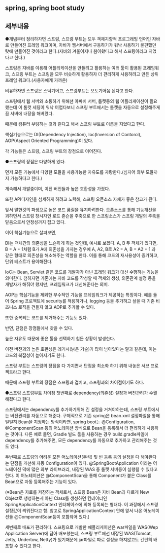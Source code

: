 ## spring, spring boot study

## 세부내용

●개념부터 정리하자면 스프링, 스프링 부트는 모두 객체지향적 프로그래밍 언어인 자바로 만들어진 프레임 워크이며, 자바가 웹서버에서 구동하기가 워낙 사용하기 불편했던 탓에 만들어진 것이라고 한다.(자바의 겨울이지나 봄이왔다고 해서 스프링이라고 지었다고 한다.)

 

스프링은 자바를 이용해 어플리케이션을 만들려고 활용하는 여러 툴이 활용된 프레임워크, 스프링 부트는 스프링을 모두 비슷하게 활용하자 더 편리하게 사용하려고 만든 상위 프레임 워크다.(사용자에게 가까운)

비유하자면 스프링은 스틱기어고, 스프링부트는 오토기어쯤 된다고 한다.

 

스프링에서 웹 서버와 소통하기 위해선 아파치 서버, 톰캣등의 웹 어플리케이션이 필요했는데 이 톰캣 세팅이 워낙 어렵다보니 스프링 부트에서는 톰캣을 자동으로 설정해주게끔 서버에 내장을 해버렸다.

때문에 컴퓨터 부팅하는 것과 같다고 해서 스프링 부트로 이름을 지었다고 한다.

핵심기능으로는 DI(Dependency Injection), Ioc(Inversion of Contorol), AOP(Aspect Oriented Programming)이 있다. 

각 기능들은 스프링, 스프링 부트의 장점으로 이어진다.

 

●스프링의 장점은 다양하게 있다. 

먼저 모든 기능에서 다양한 모듈을 사용가능한 자유도를 자랑한다.(심지어 외부 모듈까지 가능하다고 한다.)

계속해서 개발중이며, 이전 버전들과 높은 호환성을 가졌다.

또한 API디자인을 섬세하게 하려고 노력해, 스프링 오픈소스 자체가 좋은 참고가 된다.

앞서 말한것의 파생으로 높은 코드 품질을 유지하려한다. 
오픈소스를 통해 기능개선을 꾀하면서 스프링 창시자인 로드 존슨을 주축으로 한 스프링소스가 스프링 개발의 주축을 맡음으로서 안정성까지 잡고 있다. 

이어 핵심기능으로 살펴보면, 

DI는 객체간의 의존성을 느슨하게 하는 것인데, 예시로 보겠다.
A, B 두 객체가 있다면, B = A + 1처럼 B가 A에 의존성을 가지는 경우에 A, A2, B로 A2 = A, B = A2 + 1 과 같은 형태로 의존성을 해소해주는 역할을 한다. 
이를 통해 코드의 재사용성이 증가하고, 단위 테스트가 용이해진다.

IoC는 Bean, Servlet 같은 코드를 개발자가 아닌 프레임 워크가 대신 수행하는 기능을 의미한다. 첨하자면 기존에는 자바 코드를 작성할 때 객체의 생성, 의존관계 설정 등을 개발자가 해줘야 했지만, 프레임워크가 대신해준다는 의미.

AOP는 핵심기능을 제외한 부수적인 기능을 프레임워크가 제공하는 특징이다.
예를 들어 Spring 프로젝트에 security를 적용하거나, logging 등을 추가하고 싶을 때 기존 비즈니스 로직을 건들지 않고 AOP로 추가할 수 있다.

또한 중복되는 코드를 제거해주는 기능도 있다.
 

반면, 단점은 장점들에서 찾을 수 있다. 

높은 자유도 때문에 좋은 툴을 선택하기 힘든 상황이 발생한다.

이전 버전과의 높은 호환성은 레거시(낡은 기술)가 많이 남아있다는 말과 같은데, 이는 코드의 복잡성이 높아지기도 한다.

 

스프링 부트는 스프링의 장점을 다 가지면서 단점을 최소화 하기 위해 내놓은 서브 프로젝트라고 한다. 

때문에 스프링 부트의 장점은 스프링과 겹치고, 스프링과의 차이점이기도 하다.

 
●스프링 스프링부트 차이점
첫번째로 dependency(의존성) 설정과 버전관리가 수월해졌다고 한다. 

스프링에서는 dependency를 추가하기위해 긴 설정을 거쳐야하는데, 스프링 부트에서는 버전관리를 자동으로 해준다. 
구체적으로 기존 spring은 bean.xml 설정파일을 통해 일일히 Bean을 지정하는 방식이라면, spring boot는 @Configuration, @ComponentScan 등의 어노테이션 방식으로 Bean을 등록해서 더 편리하게 사용하는 것이다.
다른 예로 들면, Gradle 빌드 툴을 사용하는 경우 build.gradle파일에 dependency를 추가해주면, 모든 dependency를 자동으로 추가하고 관리해주는 것도 있다.
 

두번째로 스프링의 어려운 모든 어노테이션(주석) 및 빈 등록 등의 설정을 다 해야한다는 단점을 개선해 자동 Configuration이 있다. @SpringBootApplication 이라는 어노테이션 덕에 많은 외부 라이브러리, 내장된 WAS 중 톰캣 서버등이 실행될 수 있다고 한다. 
이 어노테이션은 @ComponentScan을 통해 Component가 붙은 Class를 Bean으로 자동 등록해주는 기능이 있다. 


(※Bean은 자료를 저장하는 객체로서, 스프링 Bean은 자바 Bean과 다르게 New Object로 생성하는게 아닌 Class를 생성하면 컨테이너인 SpringApplicationContext 인터페이스에 의해 등록되는 형태다. 이 과정에서 스프링 설정값이 씌워진다고 함. 참고로 SpringApplicationContext 안에 앞서 나온 어노테이션들 @ComponentScan등이 포함되어 있다.)

 

세번째로 배포가 편리하다. 스프링으로 개발한 애플리케이션은 war파일을 WAS(Wep Application Server)에 담아 배포했는데, 스프링 부트에선 내장된 WAS(Tomcat, Jetty, Undertow, Netty)가 있기때문에 jar파일로 따로 설정을 하지않고도 간편히 배포할 수 있다고 한다.




